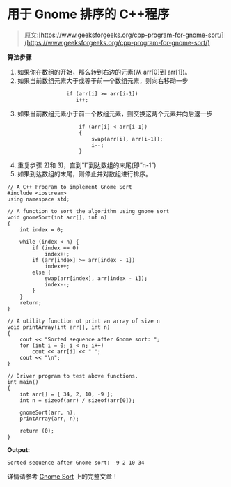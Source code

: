 # 用于 Gnome 排序的 C++程序

> 原文:[https://www.geeksforgeeks.org/cpp-program-for-gnome-sort/](https://www.geeksforgeeks.org/cpp-program-for-gnome-sort/)

**算法步骤**

1.  如果你在数组的开始，那么转到右边的元素(从 arr[0]到 arr[1])。
2.  如果当前数组元素大于或等于前一个数组元素，则向右移动一步

```
                   if (arr[i] >= arr[i-1])
                      i++;

```

3.  如果当前数组元素小于前一个数组元素，则交换这两个元素并向后退一步

```
                       if (arr[i] < arr[i-1])
                       {
                           swap(arr[i], arr[i-1]);
                           i--;
                       }

```

4.  重复步骤 2)和 3)，直到“I”到达数组的末尾(即“n-1”)
5.  如果到达数组的末尾，则停止并对数组进行排序。

```
// A C++ Program to implement Gnome Sort
#include <iostream>
using namespace std;

// A function to sort the algorithm using gnome sort
void gnomeSort(int arr[], int n)
{
    int index = 0;

    while (index < n) {
        if (index == 0)
            index++;
        if (arr[index] >= arr[index - 1])
            index++;
        else {
            swap(arr[index], arr[index - 1]);
            index--;
        }
    }
    return;
}

// A utility function ot print an array of size n
void printArray(int arr[], int n)
{
    cout << "Sorted sequence after Gnome sort: ";
    for (int i = 0; i < n; i++)
        cout << arr[i] << " ";
    cout << "\n";
}

// Driver program to test above functions.
int main()
{
    int arr[] = { 34, 2, 10, -9 };
    int n = sizeof(arr) / sizeof(arr[0]);

    gnomeSort(arr, n);
    printArray(arr, n);

    return (0);
}
```

**Output:**

```
Sorted sequence after Gnome sort: -9 2 10 34

```

详情请参考 [Gnome Sort](https://www.geeksforgeeks.org/gnome-sort-a-stupid-one/) 上的完整文章！